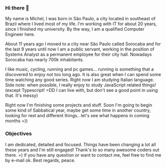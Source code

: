 ### Hi there 👋

My name is Michel, I was born in São Paulo, a city located in southeast of Brazil where I lived most of my life. I'm working with IT for about 20 years, since I finished my university. By the way, I am a qualified Computer Engineer here.

About 11 years ago I moved to a city near São Paulo called Sorocaba and for the last 9 years until now I am a public servant, working in the position of Systems Analyst as a permanent employee for their city hall. Nowadays Sorocaba has nearly 700k inhabitants.

I like music, cycling, running and pc games… running is something that a discovered to enjoy not too long ago. It is also great when I can spend some time watching any good series. Right now I am studying Italian language. Side note: when possible, I really enjoy to study JavaScript related things! (except Typescript! =DD I can live with, but don't see a good point in using that. It's messy)

Right now I'm finishing some projects and stuff. Soon I'm going to begin some kind of Sabbatical year, maybe get some time in another country, looking for rest and different things.. let's see what happens in coming months =))


### Objectives

I am dedicated, detailed and focused. Things have been changing a lot all these years and I'm still engaged! Thank's to so many awesome coders out there. =) if you have any question or want to contact me, feel free to find me by e-mail ok. Best regards, peace.
